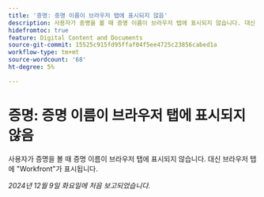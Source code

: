 ```yaml
---
title: '증명: 증명 이름이 브라우저 탭에 표시되지 않음'
description: 사용자가 증명을 볼 때 증명 이름이 브라우저 탭에 표시되지 않습니다. 대신 브라우저 탭에 Workfront이 표시됩니다.
hidefromtoc: true
feature: Digital Content and Documents
source-git-commit: 15525c915fd95ffaf04f5ee4725c23856cabed1a
workflow-type: tm+mt
source-wordcount: '68'
ht-degree: 5%

---
```



# 증명: 증명 이름이 브라우저 탭에 표시되지 않음

사용자가 증명을 볼 때 증명 이름이 브라우저 탭에 표시되지 않습니다. 대신 브라우저 탭에 &quot;Workfront&quot;가 표시됩니다.

_2024년 12월 9일 화요일에 처음 보고되었습니다._
